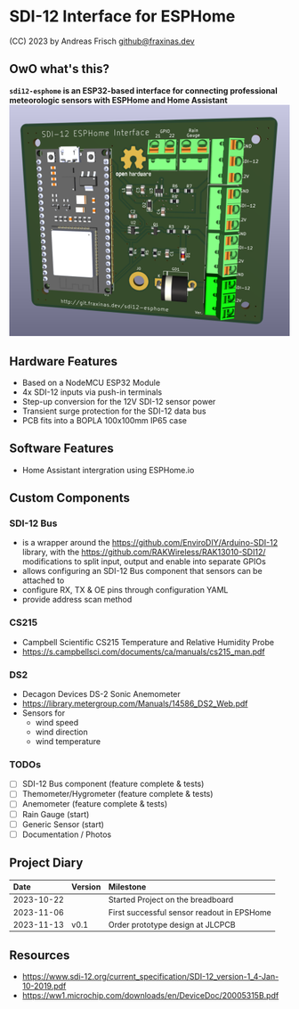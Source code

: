 # SDI-12 Interface for ESPHome

(CC) 2023 by Andreas Frisch <github@fraxinas.dev>

## OwO what's this?
**`sdi12-esphome` is an ESP32-based interface for connecting professional meteorologic sensors with ESPHome and Home Assistant**
![](hardware/sdi12-pcb-front.png)

## Hardware Features
* Based on a NodeMCU ESP32 Module
* 4x SDI-12 inputs via push-in terminals
* Step-up conversion for the 12V SDI-12 sensor power
* Transient surge protection for the SDI-12 data bus
* PCB fits into a BOPLA 100x100mm IP65 case

## Software Features
* Home Assistant intergration using ESPHome.io

## Custom Components
### SDI-12 Bus
* is a wrapper around the https://github.com/EnviroDIY/Arduino-SDI-12 library, with the https://github.com/RAKWireless/RAK13010-SDI12/ modifications to split input, output and enable into separate GPIOs
* allows configuring an SDI-12 Bus component that sensors can be attached to
* configure RX, TX & OE pins through configuration YAML
* provide address scan method

### CS215
* Campbell Scientific CS215 Temperature and Relative Humidity Probe
* https://s.campbellsci.com/documents/ca/manuals/cs215_man.pdf

### DS2
* Decagon Devices DS-2 Sonic Anemometer
* https://library.metergroup.com/Manuals/14586_DS2_Web.pdf
* Sensors for
  * wind speed
  * wind direction
  * wind temperature

### TODOs
- [ ] SDI-12 Bus component (feature complete & tests)
- [ ] Themometer/Hygrometer (feature complete & tests)
- [ ] Anemometer (feature complete & tests)
- [ ] Rain Gauge (start)
- [ ] Generic Sensor (start)
- [ ] Documentation / Photos

## Project Diary
| Date       | Version | Milestone                                        |
| :--------- | :------ | :----------------------------------------------- |
| 2023-10-22 |         | Started Project on the breadboard                |
| 2023-11-06 |         | First successful sensor readout in EPSHome       |
| 2023-11-13 |  v0.1   | Order prototype design at JLCPCB                 |

## Resources
* https://www.sdi-12.org/current_specification/SDI-12_version-1_4-Jan-10-2019.pdf
* https://ww1.microchip.com/downloads/en/DeviceDoc/20005315B.pdf
